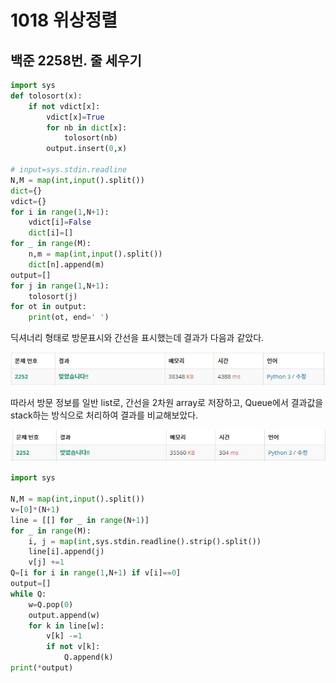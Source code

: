 # 1018 위상정렬

## 백준 2258번. 줄 세우기

```python
import sys
def tolosort(x):
    if not vdict[x]:
        vdict[x]=True
        for nb in dict[x]:
            tolosort(nb)
        output.insert(0,x)

# input=sys.stdin.readline
N,M = map(int,input().split())
dict={}
vdict={}
for i in range(1,N+1):
    vdict[i]=False
    dict[i]=[]
for _ in range(M):
    n,m = map(int,input().split())
    dict[n].append(m)
output=[]
for j in range(1,N+1):
    tolosort(j)
for ot in output:
    print(ot, end=' ')
```

딕셔너리 형태로 방문표시와 간선을 표시했는데 결과가 다음과 같았다.

![](img/img1.JPG)



따라서 방문 정보를 일반 list로, 간선을 2차원 array로 저장하고, Queue에서 결과값을 stack하는 방식으로 처리하여 결과를 비교해보았다.

![](img/img2.JPG)

```python
import sys

N,M = map(int,input().split())
v=[0]*(N+1)
line = [[] for _ in range(N+1)]
for _ in range(M):
    i, j = map(int,sys.stdin.readline().strip().split())
    line[i].append(j)
    v[j] +=1
Q=[i for i in range(1,N+1) if v[i]==0]
output=[]
while Q:
    w=Q.pop(0)
    output.append(w)
    for k in line[w]:
        v[k] -=1
        if not v[k]:
            Q.append(k)
print(*output)

```



